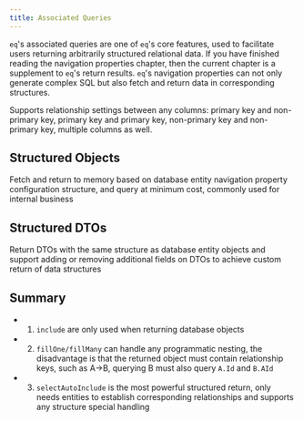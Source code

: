 ```yaml
---
title: Associated Queries
---
```

`eq`'s associated queries are one of `eq`'s core features, used to facilitate users returning arbitrarily structured relational data. If you have finished reading the navigation properties chapter, then the current chapter is a supplement to `eq`'s return results. `eq`'s navigation properties can not only generate complex SQL but also fetch and return data in corresponding structures.

Supports relationship settings between any columns: primary key and non-primary key, primary key and primary key, non-primary key and non-primary key, multiple columns as well.


## Structured Objects
Fetch and return to memory based on database entity navigation property configuration structure, and query at minimum cost, commonly used for internal business

## Structured DTOs
Return DTOs with the same structure as database entity objects and support adding or removing additional fields on DTOs to achieve custom return of data structures


## Summary
- 1. `include` are only used when returning database objects
- 2. `fillOne/fillMany` can handle any programmatic nesting, the disadvantage is that the returned object must contain relationship keys, such as A->B, querying B must also query `A.Id` and `B.AId`
- 3. `selectAutoInclude` is the most powerful structured return, only needs entities to establish corresponding relationships and supports any structure special handling
